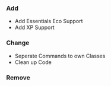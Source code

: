 ### Add
- Add Essentials Eco Support
- Add XP Support

### Change
- Seperate Commands to own Classes
- Clean up Code


### Remove
